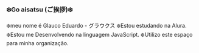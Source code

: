 ### ❄️Go aisatsu (ご挨拶)❄️

❄️meu nome é Glauco Eduardo - グラウクス
❄️Estou estudando na Alura.
❄️Estou me Desenvolvendo na linguagem JavaScript.
❄️Utilizo este espaço para minha organização.
